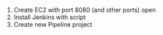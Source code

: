 1) Create EC2 with port 8080 (and other ports) open
2) Install Jenkins with script
3) Create new Pipeline project